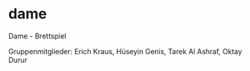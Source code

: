 # dame
Dame - Brettspiel

Gruppenmitglieder: Erich Kraus, Hüseyin Genis, Tarek Al Ashraf, Oktay Durur
